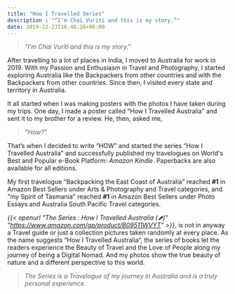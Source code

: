 ```yaml
---
title: "How I Travelled Series"
description : "“I’m Chai Vuriti and this is my story.”"
date: 2019-12-23T16:48:28+06:00
---
```

> *"I’m Chai Vuriti and this is my story."*

After travelling to a lot of places in India, I moved to Australia for work in 2019. With my Passion and Enthusiasm in Travel and Photography, I started exploring Australia like the Backpackers from other countries and with the Backpackers from other countries. Since then, I visited every state and territory in Australia. 

It all started when I was making posters with the photos I have taken during my trips. One day, I made a poster called “How I Travelled Australia” and sent it to my brother for a review. He, then, asked me, 

> *“How?”*

That’s when I decided to write “HOW” and started the series “How I Travelled Australia” and successfully published my travelogues on World's Best and Popular e-Book Platform: *Amazon Kindle*. Paperbacks are also available for all editions.


My first travelogue “Backpacking the East Coast of Australia” reached **#1** in Amazon Best Sellers under Arts & Photography and Travel categories, and "my Spirit of Tasmania" reached **#1** in Amazon Best Sellers under Photo Essays and Australia South Pacific Travel categories.


*{{< openurl "The Series : How I Travelled Australia (⬈)" "https://www.amazon.com/gp/product/B09511WVYT" >}}*, is not in anyway a Travel guide or just a collection pictures taken randomly at every place. As the name suggests “How I Travelled Australia“, the series of books let the readers experience the Beauty of Travel and the Love of People along my journey of being a Digital Nomad. And my photos show the true beauty of nature and a different perspective to this world.

> *The Series is a Travelogue of my journey in Australia and is a truly personal experience.*
